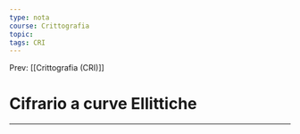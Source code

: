 ```yaml
---
type: nota
course: Crittografia
topic: 
tags: CRI
---
```


Prev: [[Crittografia (CRI)]]

# Cifrario a curve Ellittiche
---
